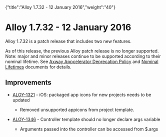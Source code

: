 {"title":"Alloy 1.7.32 - 12 January 2016","weight":"40"} 

# Alloy 1.7.32 - 12 January 2016

Alloy 1.7.32 is a patch release that includes two new features.

As of this release, the previous Alloy patch release is no longer supported. Note: major and minor releases continue to be supported according to their nominal lifetime. See [Axway Appcelerator Deprecation Policy](/docs/appc/AMPLIFY_Appcelerator_Services_Overview/Axway_Appcelerator_Deprecation_Policy/) and [Nominal Lifetimes](/docs/appc/AMPLIFY_Appcelerator_Services_Overview/Axway_Appcelerator_Product_Lifecycle/#NominalLifetimes) documents for details.

## Improvements

*   [ALOY-1321](https://jira.appcelerator.org/browse/ALOY-1321) - iOS: packaged app icons for new projects needs to be updated
    
    *   Removed unsupported appicons from project template.
        
*   [ALOY-1346](https://jira.appcelerator.org/browse/ALOY-1346) - Controller template should no longer declare args variable
    
    *   Arguments passed into the controller can be accessed from $.args